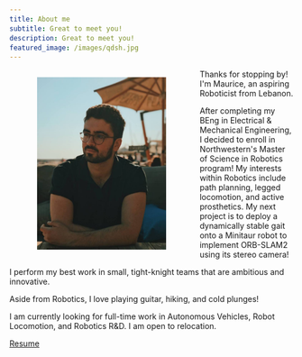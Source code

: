 ```yaml
---
title: About me
subtitle: Great to meet you!
description: Great to meet you!
featured_image: /images/qdsh.jpg
---
```

<figure style= "text-align: center; float: left; width: 65%; margin-right: 2%; margin-left: 0%; font-style: italic">
    <img src="/images/me.jpg" style="width: 70%;" class="img-fluid rounded">
  </figure>

Thanks for stopping by! I'm Maurice, an aspiring Roboticist from Lebanon. 

After completing my BEng in Electrical & Mechanical Engineering, I decided to enroll in Northwestern's Master of Science in Robotics program! My interests within Robotics include path planning, legged locomotion, and active prosthetics. My next project is to deploy a dynamically stable gait onto a Minitaur robot to implement ORB-SLAM2 using its stereo camera!

I perform my best work in small, tight-knight teams that are ambitious and innovative. 

Aside from Robotics, I love playing guitar, hiking, and cold plunges! 

I am currently looking for full-time work in Autonomous Vehicles, Robot Locomotion, and Robotics R&D. I am open to relocation.

<a href="https://moribots.github.io/images/MR.pdf" class="button button--large" download="MR.pdf">Resume</a>